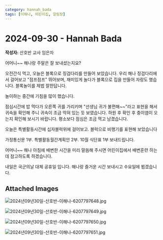 ```yaml
---
category: hannah_bada
tags: [이해나, 어린이집, 알림장]
---
```


# 2024-09-30 - Hannah Bada

**작성자:** 산호반 교사 임은자  

어머니~~ 해나랑 주말은 잘 보내셨는지요?

오전간식 먹고, 오늘은 블록으로 징검다리를 만들어  보았습니다. 우리 해나 징검다리에서 걸어보고 "점프점프" 뛰어보며, 재미있게 놀다가 블록으로 집을 만들어 자랑도 했습니다.  블록놀이를 제법 잘한답니다.  

놀이하는 중간에 기침을 많이 했습니다.

점심시간에  밥 먹다가 오른쪽 귀를 가리키며 "선생님 귀가 불편해~~"라고 표현을 해서 귀속을 확인해 주니 귀속이 조금 막혀 있는 듯 보였습니다. 하원 후 확인 후 중이염이 오는지 확인해 보시기 바랍니다. 평소보다 점심은 조금 먹고 남겼습니다.

오늘은 특별활동시간에  십자블럭위에 걸어보고. 블럭으로 비행기를 표현해 보았습니다

가정통신문 1부.
특별활동월간계획안 2부.
10월 식단표 1부 보내드립니다.

어머니~~  해나 아침에 배변한 시간을 미리 말씀해 주시면 어린이집에서 배변훈련 하는데 참고하도록 하겠습니다.

내일은 국군의날 대체 공휴일 입니다.  해나랑 즐거운 시간 보내시고 수요일에 뵙겠습니다.

## Attached Images
![2024년09년30일-산호반-이해나-6207797648.jpg](d:\Users\hannah\Downloads\kids\photo\2024년09년30일-산호반-이해나-6207797648.jpg)

![2024년09년30일-산호반-이해나-6207797649.jpg](d:\Users\hannah\Downloads\kids\photo\2024년09년30일-산호반-이해나-6207797649.jpg)

![2024년09년30일-산호반-이해나-6207797650.jpg](d:\Users\hannah\Downloads\kids\photo\2024년09년30일-산호반-이해나-6207797650.jpg)

![2024년09년30일-산호반-이해나-6207797651.jpg](d:\Users\hannah\Downloads\kids\photo\2024년09년30일-산호반-이해나-6207797651.jpg)


